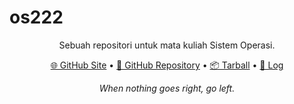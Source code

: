 # os222

<div style="text-align: center">

<p>Sebuah repositori untuk mata kuliah Sistem Operasi.</p>

<p><a href="https://hanstm.github.io/os222/">🌐 GitHub Site</a> • <a href="https://github.com/HansTM/os222/">📁 GitHub Repository</a> • <a href="SandBox/HansTM.tar.xz">📦 Tarball</a> • <a href="TXT/mylog.txt">📜 Log</a></p>

<p><i>When nothing goes right, go left.</i></p>

</div>
